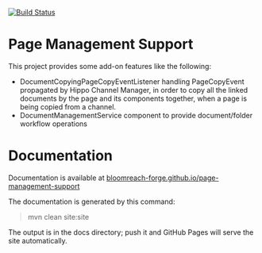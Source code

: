 [![Build Status](https://travis-ci.org/bloomreach-forge/page-management-support.svg?branch=develop)](https://travis-ci.org/bloomreach-forge/page-management-support)

# Page Management Support

This project provides some add-on features like the following:
- DocumentCopyingPageCopyEventListener handling PageCopyEvent propagated by Hippo Channel Manager, in order to copy all 
the linked documents by the page and its components together, when a page is being copied from a channel.
- DocumentManagementService component to provide document/folder workflow operations  

# Documentation 

Documentation is available at [bloomreach-forge.github.io/page-management-support](https://bloomreach-forge.github.io/page-management-support)

The documentation is generated by this command:

 > mvn clean site:site
 
The output is in the docs directory; push it and GitHub Pages will serve the site automatically. 



